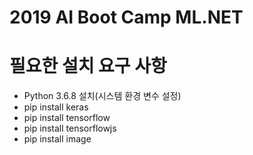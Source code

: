 # 2019 AI Boot Camp ML.NET

# 필요한 설치 요구 사항

- Python 3.6.8 설치(시스템 환경 변수 설정)
- pip install keras
- pip install tensorflow 
- pip install tensorflowjs 
- pip install image
